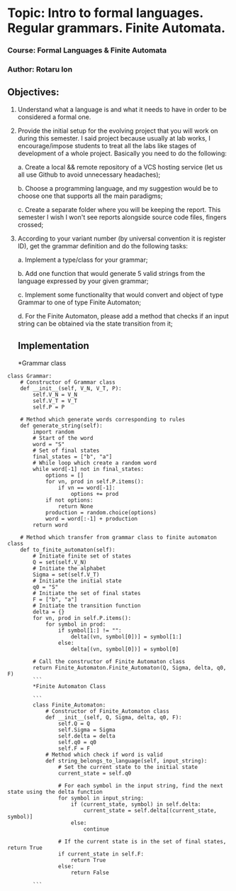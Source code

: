 # Topic: Intro to formal languages. Regular grammars. Finite Automata.

### Course: Formal Languages & Finite Automata
### Author: Rotaru Ion 

## Objectives:
1. Understand what a language is and what it needs to have in order to be considered a formal one.

2. Provide the initial setup for the evolving project that you will work on during this semester. I said project because usually at lab works, I encourage/impose students to treat all the labs like stages of development of a whole project. Basically you need to do the following:

    a. Create a local && remote repository of a VCS hosting service (let us all use Github to avoid unnecessary headaches);

    b. Choose a programming language, and my suggestion would be to choose one that supports all the main paradigms;

    c. Create a separate folder where you will be keeping the report. This semester I wish I won't see reports alongside source code files, fingers crossed;

3. According to your variant number (by universal convention it is register ID), get the grammar definition and do the following tasks:

    a. Implement a type/class for your grammar;

    b. Add one function that would generate 5 valid strings from the language expressed by your given grammar;

    c. Implement some functionality that would convert and object of type Grammar to one of type Finite Automaton;
    
    d. For the Finite Automaton, please add a method that checks if an input string can be obtained via the state transition from it;
    ## Implementation
    
    *Grammar class
    
```
class Grammar:
    # Constructor of Grammar class
    def __init__(self, V_N, V_T, P):
        self.V_N = V_N
        self.V_T = V_T
        self.P = P

    # Method which generate words corresponding to rules
    def generate_string(self):
        import random
        # Start of the word
        word = "S"
        # Set of final states
        final_states = ["b", "a"]
        # While loop which create a random word
        while word[-1] not in final_states:
            options = []
            for vn, prod in self.P.items():
                if vn == word[-1]:
                    options += prod
            if not options:
                return None
            production = random.choice(options)
            word = word[:-1] + production
        return word

    # Method which transfer from grammar class to finite automaton class
    def to_finite_automaton(self):
        # Initiate finite set of states
        Q = set(self.V_N)
        # Initiate the alphabet
        Sigma = set(self.V_T)
        # Initiate the initial state
        q0 = "S"
        # Initiate the set of final states
        F = ["b", "a"]
        # Initiate the transition function
        delta = {}
        for vn, prod in self.P.items():
            for symbol in prod:
                if symbol[1:] != "":
                    delta[(vn, symbol[0])] = symbol[1:]
                else:
                    delta[(vn, symbol[0])] = symbol[0]

        # Call the constructor of Finite Automaton class
        return Finite_Automaton.Finite_Automaton(Q, Sigma, delta, q0, F)
        ```
        *Finite Automaton Class
        
        ```
        class Finite_Automaton:
            # Constructor of Finite_Automaton class
            def __init__(self, Q, Sigma, delta, q0, F):
                self.Q = Q
                self.Sigma = Sigma
                self.delta = delta
                self.q0 = q0
                self.F = F
            # Method which check if word is valid
            def string_belongs_to_language(self, input_string):
                # Set the current state to the initial state
                current_state = self.q0

                # For each symbol in the input string, find the next state using the delta function
                for symbol in input_string:
                    if (current_state, symbol) in self.delta:
                        current_state = self.delta[(current_state, symbol)]
                    else:
                        continue

                # If the current state is in the set of final states, return True
                if current_state in self.F:
                    return True
                else:
                    return False

        ```
                 

